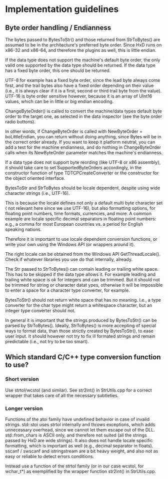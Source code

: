 # Implementation guidelines

## Byte order handling / Endianness

The bytes passed to BytesToStr() and those returned from StrToBytes() are
assumed to be in the architecture's preferred byte order. Since HxD runs on
x86-32 and x86-64, and therefore the plugins as well, this is little endian.

If the data type does not support the machine's default byte order, the only
valid one supported by the data type should be returned. If the data type has a
fixed byte order, this one should be returned.

UTF-8 for example has a fixed byte order, since the lead byte always come first,
and the trail bytes also have a fixed order depending on their value (i.e., it
is always clear if it is a first, second or third trail byte from the value).
UTF-16 is byte order sensitive however, because it is an array of UInt16 values,
which can be in little or big endian encoding.

ChangeByteOrder() is called to convert the machine/data types default byte order
to the target one, as selected in the data inspector (see the byte order radio
buttons).

In other words, if ChangeByteOrder is called with NewByteOrder = boLittleEndian,
you can return without doing anything, since Bytes will be in the correct order
already. If you want to keep it platform neutral, you can add a test for the
machine endianness, and do nothing in ChangeByteOrder calls when its
NewByteOrder parameter matches the machine's endianness.

If a data type does not support byte reording (like UTF-8 or x86 assembly), it
should take care to set SupportedByteOrders accordingly, in the constructor
function of type TDTCPCreateConverter or the constructor for the object oriented
interface.

BytesToStr and StrToBytes should be locale dependent, despite using wide
character strings (i.e., UTF-16).

This is because the locale defines not only a default multi byte character set (
not relevant here since we use UTF-16), but also formatting options, for
floating point numbers, time formats, currencies, and more. A common example are
locale specific decimal separators in floating point numbers: e.g., a
comma for most European countries vs. a period for English speaking nations.

Therefore it is important to use locale dependent conversion functions, or write
your own using the Windows API (or wrappers around it).

The right locale can be obtained from the Windows API GetThreadLocale(). Check
if whatever libraries you use do that internally, already.


The Str passed to StrToBytes() can contain leading or trailing white space. This
has to be skipped if the data type allows it. For example leading and trailing
white space is ok for integers and can be trimmed. But it should not be trimmed
for string or character datat ypes, otherwise it will be impossible to enter a
space for a character type converter, for example.

BytesToStr() should not return white space that has no meaning. I.e., a type
converter for the char type might return a whitespace character, but an integer
type converter should not.

In general it is important that the strings produced by BytesToStr() can be
parsed by StrToBytes(). Ideally, StrToBytes() is more accepting of special
ways to format data, than those strictly created by BytesToStr(), to ease user
input. It should however not try to fix ill formated strings and remain
predictable (i.e., not try to be too smart).

## Which standard C/C++ type conversion function to use?

### Short version
Use strtol/wcstol (and similar). See str2int() in StrUtils.cpp for a correct
wrapper that takes care of all the necessary subtleties.

### Longer version
Functions of the atoi family have undefined behavior in case of invalid strings.
std::stoi uses strtol internally and throws exceptions, which adds unnecessary
overhead, since we cannot let them escape out of the DLL.
std::from_chars is ASCII only, and therefore not suited (all the strings passed
by HxD are wide strings). It also does not handle locale specific formatting,
which is important as well (e.g., decimal separator in floats).
sscanf / swscanf and istringstream are a bit heavy weight, and also not as easy
or reliable to detect errors conditions.

Instead use a function of the strtol family (or in our case wcstol, for wchar_t*) as
exemplified by the wrapper function str2int() in StrUtils.cpp.

